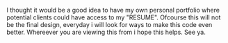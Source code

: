 I thought it would be a good idea to have my own personal portfolio where potential clients could have access to my "RESUME". Ofcourse this will not be the final design, everyday i will look for ways to make this code even better. Whereever you are viewing this from i hope this helps. See ya. 
